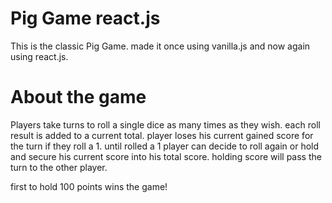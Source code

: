 # Pig Game react.js

This is the classic Pig Game.
made it once using vanilla.js and now again using react.js.

# About the game

Players take turns to roll a single dice as many times as they wish. 
each roll result is added to a current total. 
player loses his current gained score for the turn if they roll a 1.
until rolled a 1 player can decide to roll again or hold and secure his current score into his total
score.
holding score will pass the turn to the other player.

first to hold 100 points wins the game!
